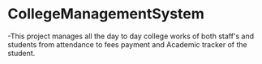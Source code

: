 # CollegeManagementSystem
-This project manages all the day to day college works of both staff's and students from attendance to fees payment and Academic tracker of the student.
